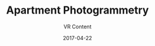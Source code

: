---
title: Apartment Photogrammetry
subtitle: VR Content
layout: default
modal-id: 12
date: 2017-04-22
img: apt.PNG
thumbnail: apt-thumbnail.png
alt: image-alt
project-date: April 2017
company: Personal
category: VR Content
code: https://markbrosche.github.io/#portfolio
description: I made a photogrammetry scan of my apartment using my cell phone and Agisoft Photoscan.

---